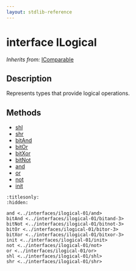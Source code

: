 ```yaml
---
layout: stdlib-reference
---
```


# interface ILogical

*Inherits from:* [IComparable](../icomparable-01/index.md)

## Description

Represents types that provide logical operations.


## Methods

* [shl](shl.md)
* [shr](shr.md)
* [bitAnd](bitand-3.md)
* [bitOr](bitor-3.md)
* [bitXor](bitxor-3.md)
* [bitNot](bitnot-3.md)
* [and](and.md)
* [or](or.md)
* [not](not.md)
* [init](init.md)


```{toctree}
:titlesonly:
:hidden:

and <../interfaces/ilogical-01/and>
bitAnd <../interfaces/ilogical-01/bitand-3>
bitNot <../interfaces/ilogical-01/bitnot-3>
bitOr <../interfaces/ilogical-01/bitor-3>
bitXor <../interfaces/ilogical-01/bitxor-3>
init <../interfaces/ilogical-01/init>
not <../interfaces/ilogical-01/not>
or <../interfaces/ilogical-01/or>
shl <../interfaces/ilogical-01/shl>
shr <../interfaces/ilogical-01/shr>
```

<script>
// Fix .md links to .html when on ReadTheDocs
if (window.location.hostname.includes('readthedocs') || 
    window.location.hostname.includes('rtfd.io')) {
  document.addEventListener('DOMContentLoaded', function() {
    const links = document.querySelectorAll('a');
    links.forEach(link => {
      const href = link.getAttribute('href');
      if (href && href.includes('.md')) {
        // This regex will handle .md links with or without fragment identifiers or query parameters
        link.href = link.href.replace(/(.+)\.md(#[^?]*)?(\?.*)?$/, '$1.html$2$3');
      }
    });
  });
}
</script>
